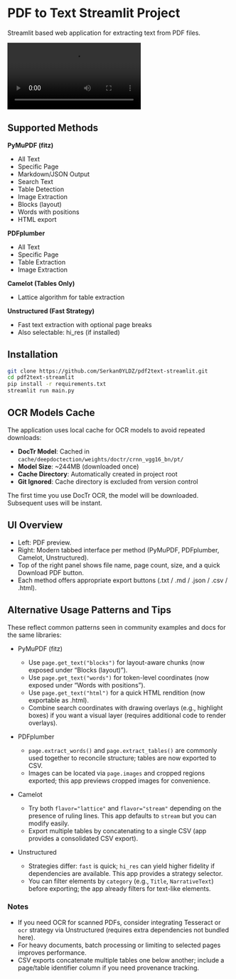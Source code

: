 # PDF to Text Streamlit Project

Streamlit based web application for extracting text from PDF files.

<video controls src="pdf2text.mp4" title="Title"></video>

## Supported Methods

**PyMuPDF (fitz)**
- All Text
- Specific Page
- Markdown/JSON Output
- Search Text
- Table Detection
- Image Extraction
- Blocks (layout)
- Words with positions
- HTML export

**PDFplumber**
- All Text
- Specific Page
- Table Extraction
- Image Extraction

**Camelot (Tables Only)**
- Lattice algorithm for table extraction

**Unstructured (Fast Strategy)**
- Fast text extraction with optional page breaks
- Also selectable: hi_res (if installed)

## Installation

```bash
git clone https://github.com/Serkan0YLDZ/pdf2text-streamlit.git
cd pdf2text-streamlit
pip install -r requirements.txt
streamlit run main.py
```

## OCR Models Cache

The application uses local cache for OCR models to avoid repeated downloads:

- **DocTr Model**: Cached in `cache/deepdoctection/weights/doctr/crnn_vgg16_bn/pt/`
- **Model Size**: ~244MB (downloaded once)
- **Cache Directory**: Automatically created in project root
- **Git Ignored**: Cache directory is excluded from version control

The first time you use DocTr OCR, the model will be downloaded. Subsequent uses will be instant.

## UI Overview

- Left: PDF preview.
- Right: Modern tabbed interface per method (PyMuPDF, PDFplumber, Camelot, Unstructured).
- Top of the right panel shows file name, page count, size, and a quick Download PDF button.
- Each method offers appropriate export buttons (.txt / .md / .json / .csv / .html).

## Alternative Usage Patterns and Tips

These reflect common patterns seen in community examples and docs for the same libraries:

- PyMuPDF (fitz)
  - Use `page.get_text("blocks")` for layout-aware chunks (now exposed under “Blocks (layout)”).
  - Use `page.get_text("words")` for token-level coordinates (now exposed under “Words with positions”).
  - Use `page.get_text("html")` for a quick HTML rendition (now exportable as .html).
  - Combine search coordinates with drawing overlays (e.g., highlight boxes) if you want a visual layer (requires additional code to render overlays).

- PDFplumber
  - `page.extract_words()` and `page.extract_tables()` are commonly used together to reconcile structure; tables are now exported to CSV.
  - Images can be located via `page.images` and cropped regions exported; this app previews cropped images for convenience.

- Camelot
  - Try both `flavor="lattice"` and `flavor="stream"` depending on the presence of ruling lines. This app defaults to `stream` but you can modify easily.
  - Export multiple tables by concatenating to a single CSV (app provides a consolidated CSV export).

- Unstructured
  - Strategies differ: `fast` is quick; `hi_res` can yield higher fidelity if dependencies are available. This app provides a strategy selector.
  - You can filter elements by `category` (e.g., `Title`, `NarrativeText`) before exporting; the app already filters for text-like elements.

### Notes
- If you need OCR for scanned PDFs, consider integrating Tesseract or `ocr` strategy via Unstructured (requires extra dependencies not bundled here).
- For heavy documents, batch processing or limiting to selected pages improves performance.
- CSV exports concatenate multiple tables one below another; include a page/table identifier column if you need provenance tracking.